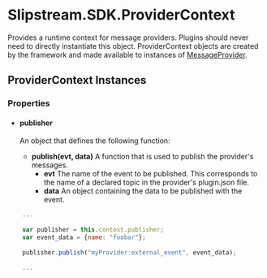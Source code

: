 #  Slipstream.SDK.ProviderContext

Provides a runtime context for message providers.  Plugins should never need to directly instantiate this object.  ProviderContext objects are created by the framework and made available to instances of [MessageProvider](MessageProvider.md). 

## ProviderContext Instances

### Properties

- #### publisher

   An object that defines the following function:
   - **publish(evt, data)**
     A function that is used to publish the provider's messages.
     - **evt**
        The name of the event to be published.  This corresponds to the name of a declared topic in the provider's plugin.json file.
     - **data**
        An object containing the data to be published with the event.
    
```javascript
    ...
    
    var publisher = this.context.publisher;
    var event_data = {name: "foobar"};
    
    publisher.publish("myProvider:external_event", event_data);
    
    ...

```